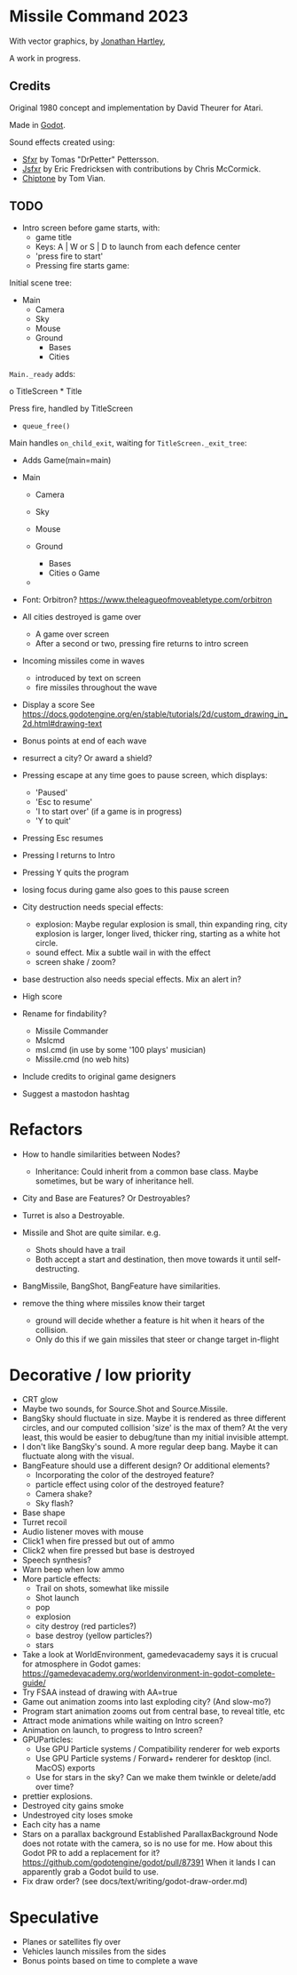 # Missile Command 2023

With vector graphics,
by [Jonathan Hartley](https://mastodon.social/@tartley),

A work in progress.

## Credits

Original 1980 concept and implementation by David Theurer for Atari.

Made in [Godot](https://godotengine.org/).

Sound effects created using:
* [Sfxr](http://drpetter.se/project_sfxr.html) by Tomas "DrPetter" Pettersson.
* [Jsfxr](https://sfxr.me/) by Eric Fredricksen with contributions by Chris McCormick.
* [Chiptone](https://sfbgames.itch.io/chiptone) by Tom Vian.

## TODO

* Intro screen before game starts, with:
  * game title
  * Keys: A | W or S | D to launch from each defence center
  * 'press fire to start'
  * Pressing fire starts game:

Initial scene tree:

* Main
  * Camera
  * Sky
  * Mouse
  * Ground
    * Bases
    * Cities

`Main._ready` adds:

  o TitleScreen
    * Title

Press fire, handled by TitleScreen
* `queue_free()`

Main handles `on_child_exit`, waiting for `TitleScreen._exit_tree`:
* Adds Game(main=main)

* Main
  * Camera
  * Sky
  * Mouse
  * Ground
    * Bases
    * Cities
  o Game


  * 

* Font: Orbitron?
  https://www.theleagueofmoveabletype.com/orbitron

* All cities destroyed is game over
  * A game over screen
  * After a second or two, pressing fire returns to intro screen

* Incoming missiles come in waves
  * introduced by text on screen
  * fire missiles throughout the wave

* Display a score
  See https://docs.godotengine.org/en/stable/tutorials/2d/custom_drawing_in_2d.html#drawing-text

* Bonus points at end of each wave
* resurrect a city? Or award a shield?

* Pressing escape at any time goes to pause screen, which displays:
  * 'Paused'
  * 'Esc to resume'
  * 'I to start over' (if a game is in progress)
  * 'Y to quit'
* Pressing Esc resumes
* Pressing I returns to Intro
* Pressing Y quits the program
* losing focus during game also goes to this pause screen

* City destruction needs special effects:
  * explosion: Maybe regular explosion is small, thin expanding ring,
    city explosion is larger, longer lived, thicker ring, starting as a white
    hot circle.
  * sound effect. Mix a subtle wail in with the effect
  * screen shake / zoom?
* base destruction also needs special effects. Mix an alert in?

* High score

* Rename for findability?
  * Missile Commander
  * Mslcmd
  * msl.cmd (in use by some '100 plays' musician)
  * Missile.cmd (no web hits)

* Include credits to original game designers
* Suggest a mastodon hashtag

# Refactors

* How to handle similarities between Nodes?
  * Inheritance: Could inherit from a common base class. Maybe sometimes,
    but be wary of inheritance hell.
* City and Base are Features? Or Destroyables?
* Turret is also a Destroyable.

* Missile and Shot are quite similar. e.g.
  * Shots should have a trail
  * Both accept a start and destination, then move towards it until
    self-destructing.

* BangMissile, BangShot, BangFeature have similarities.

* remove the thing where missiles know their target
  * ground will decide whether a feature is hit when it hears of the collision.
  * Only do this if we gain missiles that steer or change target in-flight

# Decorative / low priority

* CRT glow
* Maybe two sounds, for Source.Shot and Source.Missile.
* BangSky should fluctuate in size. Maybe it is rendered as three different
  circles, and our computed collision 'size' is the max of them? At the very
  least, this would be easier to debug/tune than my initial invisible
  attempt.
* I don't like BangSky's sound. A more regular deep bang.
  Maybe it can fluctuate along with the visual.
* BangFeature should use a different design? Or additional elements?
  * Incorporating the color of the destroyed feature?
  * particle effect using color of the destroyed feature?
  * Camera shake?
  * Sky flash?
* Base shape
* Turret recoil
* Audio listener moves with mouse
* Click1 when fire pressed but out of ammo
* Click2 when fire pressed but base is destroyed
* Speech synthesis?
* Warn beep when low ammo
* More particle effects:
  * Trail on shots, somewhat like missile
  * Shot launch
  * pop
  * explosion
  * city destroy (red particles?)
  * base destroy (yellow particles?)
  * stars
* Take a look at WorldEnvironment, gamedevacademy says it is crucual for
  atmosphere in Godot games:
  https://gamedevacademy.org/worldenvironment-in-godot-complete-guide/
* Try FSAA instead of drawing with AA=true
* Game out animation zooms into last exploding city? (And slow-mo?)
* Program start animation zooms out from central base, to reveal title, etc
* Attract mode animations while waiting on Intro screen?
* Animation on launch, to progress to Intro screen?
* GPUParticles:
  * Use GPU Particle systems / Compatibility renderer for web exports
  * Use GPU Particle systems / Forward+ renderer for desktop (incl. MacOS)
    exports
  * Use for stars in the sky? Can we make them twinkle or delete/add over time?
* prettier explosions.
* Destroyed city gains smoke
* Undestroyed city loses smoke
* Each city has a name
* Stars on a parallax background Established ParallaxBackground Node does not
  rotate with the camera, so is no use for me. How about this Godot PR to add a
  replacement for it? https://github.com/godotengine/godot/pull/87391 When it
  lands I can apparently grab a Godot build to use.
* Fix draw order? (see docs/text/writing/godot-draw-order.md)

# Speculative

* Planes or satellites fly over
* Vehicles launch missiles from the sides
* Bonus points based on time to complete a wave

